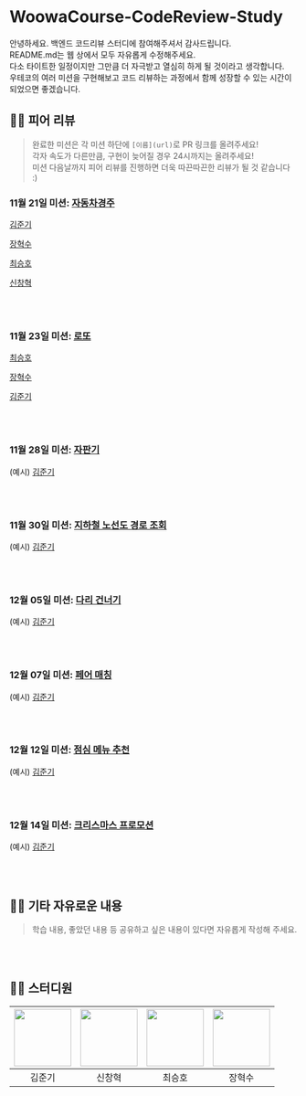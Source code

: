 # WoowaCourse-CodeReview-Study

안녕하세요. 백엔드 코드리뷰 스터디에 참여해주셔서 감사드립니다.  
README.md는 웹 상에서 모두 자유롭게 수정해주세요.  
다소 타이트한 일정이지만 그만큼 더 자극받고 열심히 하게 될 것이라고 생각합니다.  
우테코의 여러 미션을 구현해보고 코드 리뷰하는 과정에서 함께 성장할 수 있는 시간이 되었으면 좋겠습니다.  


## 👨‍💻 피어 리뷰
> 완료한 미션은 각 미션 하단에 `[이름](url)`로 PR 링크를 올려주세요!  
각자 속도가 다른만큼, 구현이 늦어질 경우 24시까지는 올려주세요!  
미션 다음날까지 피어 리뷰를 진행하면 더욱 따끈따끈한 리뷰가 될 것 같습니다 :)

### 11월 21일 미션: [자동차경주](https://github.com/woowacourse-precourse/java-racingcar-6)  

[김준기](https://github.com/june-777/java-racingcar-6/pull/1) <br> 

[장혁수](https://github.com/woowacourse-precourse/java-racingcar-6/pull/2387) <br> 

[최승호](https://github.com/zxcev/java-racingcar-practice/pull/1) <br>

[신창혁](https://github.com/Hugh-KR/java-racingcar-6/pull/2)

<br> </br>
### 11월 23일 미션: [로또](https://github.com/woowacourse-precourse/java-lotto-6)  

[최승호](https://github.com/zxcev/java-lotto-practice/pull/1) <br>

[장혁수](https://github.com/woowacourse-precourse/java-lotto-6/pull/2101) <br>

[김준기](https://github.com/june-777/java-lotto-6/pull/1) <br>

<br> </br>
### 11월 28일 미션: [자판기](https://github.com/woowacourse/java-vendingmachine-precourse)  
(예시) [김준기](https://github.com/june-777/java-christmas-6-june-777/pull/1)



<br> </br>
### 11월 30일 미션: [지하철 노선도 경로 조회](https://github.com/woowacourse/java-subway-path-precourse)  
(예시) [김준기](https://github.com/june-777/java-christmas-6-june-777/pull/1)



<br> </br>
### 12월 05일 미션: [다리 건너기](https://github.com/bark20/java-bridge)  
(예시) [김준기](https://github.com/june-777/java-christmas-6-june-777/pull/1)



<br> </br>
### 12월 07일 미션: [페어 매칭](https://github.com/woowacourse/java-pairmatching-precourse)  
(예시) [김준기](https://github.com/june-777/java-christmas-6-june-777/pull/1)



<br> </br>
### 12월 12일 미션: [점심 메뉴 추천](https://github.com/70825/java-menu)  
(예시) [김준기](https://github.com/june-777/java-christmas-6-june-777/pull/1)



<br> </br>
### 12월 14일 미션: [크리스마스 프로모션](https://github.com/woowacourse-precourse/java-christmas-6)  
(예시) [김준기](https://github.com/june-777/java-christmas-6-june-777/pull/1)




<br> </br>
## 👨‍💻 기타 자유로운 내용
> 학습 내용, 좋았던 내용 등 공유하고 싶은 내용이 있다면 자유롭게 작성해 주세요.



<br> </br>
## 👨‍💻 스터디원
| [<img src="https://avatars.githubusercontent.com/u/68291395?v=4" width="100">](https://github.com/june-777) | [<img src="https://avatars.githubusercontent.com/u/83931353?v=4" width="100">](https://github.com/Hugh-KR) | [<img src="https://avatars.githubusercontent.com/u/121966058?v=4" width="100">](https://github.com/zxcev) | [<img src="https://avatars.githubusercontent.com/u/76612738?v=4" width="100">](https://github.com/zangsu) |
| :--------------------------------------------------------------------------------------------------------: | :---------------------------------------------------------------------------------------------------------: | :---------------------------------------------------------------------------------------------------------: | :---------------------------------------------------------------------------------------------------------: |
| 김준기 | 신창혁 | 최승호 | 장혁수 |
